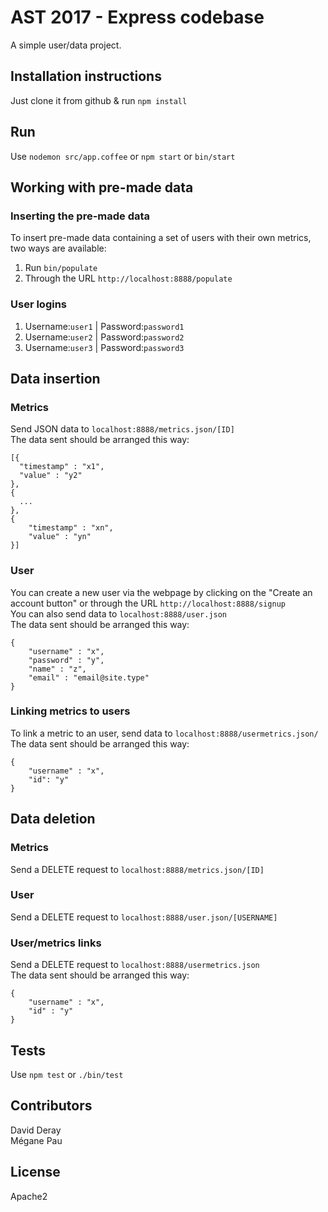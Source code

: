 
# AST 2017 - Express codebase

A simple user/data project.

## Installation instructions
Just clone it from github & run `npm install`

## Run
Use `nodemon src/app.coffee` or `npm start` or `bin/start`

## Working with pre-made data

### Inserting the pre-made data
To insert pre-made data containing a set of users with their own metrics, two ways are available:
1. Run `bin/populate`
2. Through the URL `http://localhost:8888/populate`

### User logins
1. Username:`user1` | Password:`password1`
2. Username:`user2` | Password:`password2`
3. Username:`user3` | Password:`password3`

## Data insertion

### Metrics
Send JSON data to `localhost:8888/metrics.json/[ID]`  
The data sent should be arranged this way:
```
[{
  "timestamp" : "x1",
  "value" : "y2"
},
{
  ...
},
{
	"timestamp" : "xn",
	"value" : "yn"
}]
```

### User
You can create a new user via the webpage by clicking on the "Create an account button" or through the URL `http://localhost:8888/signup`  
You can also send data to `localhost:8888/user.json`  
The data sent should be arranged this way:
```
{
	"username" : "x",
	"password" : "y",
	"name" : "z",
	"email" : "email@site.type"
}
```

### Linking metrics to users
To link a metric to an user, send data to `localhost:8888/usermetrics.json/`  
The data sent should be arranged this way:
```
{
	"username" : "x",
	"id": "y"
}
```

## Data deletion

### Metrics
Send a DELETE request to `localhost:8888/metrics.json/[ID]`

### User
Send a DELETE request to `localhost:8888/user.json/[USERNAME]`

### User/metrics links
Send a DELETE request to `localhost:8888/usermetrics.json`  
The data sent should be arranged this way:
```
{
	"username" : "x",
	"id" : "y"
}
```

## Tests
Use `npm test` or `./bin/test`

## Contributors

David Deray  
Mégane Pau

## License

Apache2
